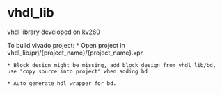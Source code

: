 # vhdl_lib
vhdl library developed on kv260

To build vivado project:
    * Open project in vhdl_lib/prj/{project_name}/{project_name}.xpr
    
    * Block design might be missing, add block design from vhdl_lib/bd, use "copy source into project" when adding bd
    
    * Auto generate hdl wrapper for bd.
